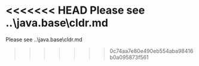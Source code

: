 <<<<<<< HEAD
Please see ..\java.base\cldr.md
=======
Please see ..\java.base\cldr.md
>>>>>>> 0c74aa7e80e490eb554aba98416b0a095873f561
